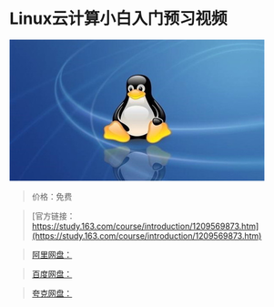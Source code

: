 # Linux云计算小白入门预习视频

![img](../../../assets/study163/free/ebfe5467273140d3984a212b528e86d0.jpg)

> 价格：免费

> [官方链接：https://study.163.com/course/introduction/1209569873.htm](https://study.163.com/course/introduction/1209569873.htm)

> [阿里网盘：]()

> [百度网盘：]()

> [夸克网盘：]()
